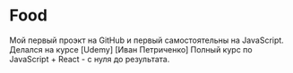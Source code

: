 # Food
Мой первый проэкт на GitHub и первый самостоятельны на JavaScript.
Делался на курсе [Udemy] [Иван Петриченко] Полный курс по JavaScript + React - с нуля до результата.
